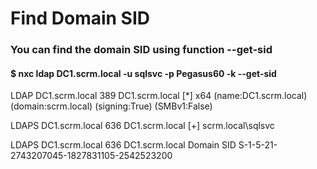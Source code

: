 # Find Domain SID

### You can find the domain SID using function --get-sid

#### $ nxc ldap DC1.scrm.local -u sqlsvc -p Pegasus60 -k --get-sid

LDAP        DC1.scrm.local  389    DC1.scrm.local   [*]  x64 (name:DC1.scrm.local) (domain:scrm.local) (signing:True) (SMBv1:False)

LDAPS       DC1.scrm.local  636    DC1.scrm.local   [+] scrm.local\sqlsvc 

LDAPS       DC1.scrm.local  636    DC1.scrm.local   Domain SID S-1-5-21-2743207045-1827831105-2542523200

